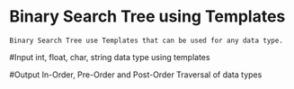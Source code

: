 # Binary Search Tree using Templates

```
Binary Search Tree use Templates that can be used for any data type. 
```

#Input
int, float, char, string data type using templates

#Output
In-Order, Pre-Order and Post-Order Traversal of data types

